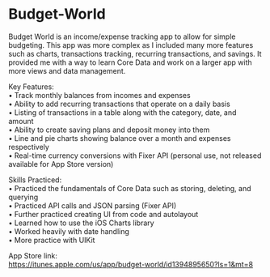 # Budget-World

Budget World is an income/expense tracking app to allow for simple budgeting. This app was more complex as I included many more features
such as charts, transactions tracking, recurring transactions, and savings. It provided me with a way to learn Core Data and work
on a larger app with more views and data management.  

Key Features:  
• Track monthly balances from incomes and expenses  
• Ability to add recurring transactions that operate on a daily basis  
• Listing of transactions in a table along with the category, date, and amount  
• Ability to create saving plans and deposit money into them  
• Line and pie charts showing balance over a month and expenses respectively  
• Real-time currency conversions with Fixer API (personal use, not released available for App Store version)  

Skills Practiced:  
• Practiced the fundamentals of Core Data such as storing, deleting, and querying  
• Practiced API calls and JSON parsing (Fixer API)  
• Further practiced creating UI from code and autolayout  
• Learned how to use the iOS Charts library  
• Worked heavily with date handling  
• More practice with UIKit  

App Store link:  
https://itunes.apple.com/us/app/budget-world/id1394895650?ls=1&mt=8
